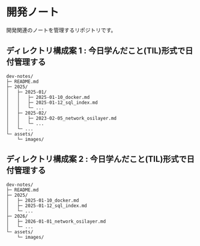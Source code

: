 # 開発ノート

開発関連のノートを管理するリポジトリです。

## **ディレクトリ構成案 1 : 今日学んだこと(TIL)形式で日付管理する**

```
dev-notes/
├─ README.md
├─ 2025/
│   ├─ 2025-01/
│   │   ├─ 2025-01-10_docker.md
│   │   ├─ 2025-01-12_sql_index.md
│   │   └─ ...
│   ├─ 2025-02/
│   │   ├─ 2023-02-05_network_osilayer.md
│   │   └─ ...
│   └─ ...
└─ assets/
    └─ images/
```

## **ディレクトリ構成案 2 : 今日学んだこと(TIL)形式で日付管理する**

```
dev-notes/
├─ README.md
├─ 2025/
│   ├─ 2025-01-10_docker.md
│   ├─ 2025-01-12_sql_index.md
│   └─ ...
├─ 2026/
│   ├─ 2026-01-01_network_osilayer.md
│   └─ ...
└─ assets/
    └─ images/
```
